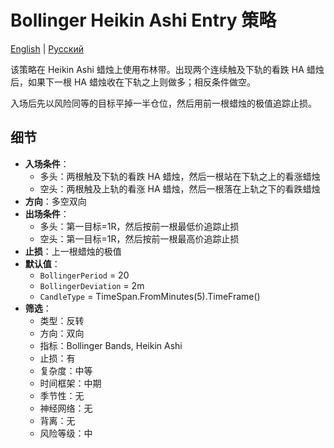 # Bollinger Heikin Ashi Entry 策略
[English](README.md) | [Русский](README_ru.md)

该策略在 Heikin Ashi 蜡烛上使用布林带。出现两个连续触及下轨的看跌 HA 蜡烛后，如果下一根 HA 蜡烛收在下轨之上则做多；相反条件做空。

入场后先以风险同等的目标平掉一半仓位，然后用前一根蜡烛的极值追踪止损。

## 细节

- **入场条件**：
  - 多头：两根触及下轨的看跌 HA 蜡烛，然后一根站在下轨之上的看涨蜡烛
  - 空头：两根触及上轨的看涨 HA 蜡烛，然后一根落在上轨之下的看跌蜡烛
- **方向**：多空双向
- **出场条件**：
  - 多头：第一目标=1R，然后按前一根最低价追踪止损
  - 空头：第一目标=1R，然后按前一根最高价追踪止损
- **止损**：上一根蜡烛的极值
- **默认值**：
  - `BollingerPeriod` = 20
  - `BollingerDeviation` = 2m
  - `CandleType` = TimeSpan.FromMinutes(5).TimeFrame()
- **筛选**：
  - 类型：反转
  - 方向：双向
  - 指标：Bollinger Bands, Heikin Ashi
  - 止损：有
  - 复杂度：中等
  - 时间框架：中期
  - 季节性：无
  - 神经网络：无
  - 背离：无
  - 风险等级：中
